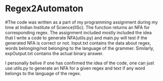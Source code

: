 # Regex2Automaton
#The code was written as a part of my programming assignment during my time at Indian Institute of Science(IISc). The function returns an NFA for corresponding regex.
The assignment included mostly included the idea that I write a code to generate NFA(utils.py) and main.py will test if the generated NFA is correct or not. Input.txt contains the data about regex, words belonging/not belonging to the language of the grammer. Similarly, expOutput.txt contains the actual binary answer.

I personally belive if one has confirmed the idea of the code, one can just use utils.py to generate an NFA for a given regex and text if any word belongs to the language of the regex.
